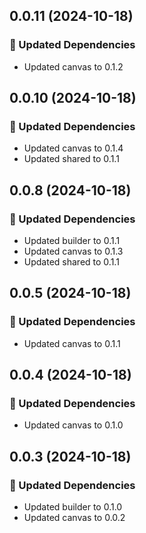 ## 0.0.11 (2024-10-18)

### 🧱 Updated Dependencies

- Updated canvas to 0.1.2

## 0.0.10 (2024-10-18)

### 🧱 Updated Dependencies

- Updated canvas to 0.1.4
- Updated shared to 0.1.1

## 0.0.8 (2024-10-18)

### 🧱 Updated Dependencies

- Updated builder to 0.1.1
- Updated canvas to 0.1.3
- Updated shared to 0.1.1

## 0.0.5 (2024-10-18)

### 🧱 Updated Dependencies

- Updated canvas to 0.1.1

## 0.0.4 (2024-10-18)

### 🧱 Updated Dependencies

- Updated canvas to 0.1.0

## 0.0.3 (2024-10-18)

### 🧱 Updated Dependencies

- Updated builder to 0.1.0
- Updated canvas to 0.0.2